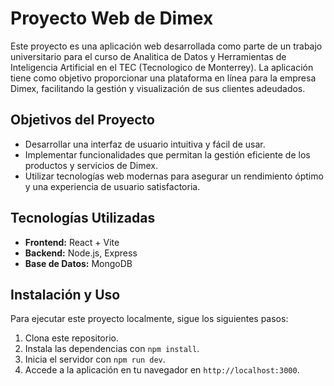 # Proyecto Web de Dimex

Este proyecto es una aplicación web desarrollada como parte de un trabajo universitario para el curso de Analitica de Datos y Herramientas de Inteligencia Artificial en el TEC (Tecnologico de Monterrey). La aplicación tiene como objetivo proporcionar una plataforma en línea para la empresa Dimex, facilitando la gestión y visualización de sus clientes adeudados.

## Objetivos del Proyecto

- Desarrollar una interfaz de usuario intuitiva y fácil de usar.
- Implementar funcionalidades que permitan la gestión eficiente de los productos y servicios de Dimex.
- Utilizar tecnologías web modernas para asegurar un rendimiento óptimo y una experiencia de usuario satisfactoria.

## Tecnologías Utilizadas

- **Frontend:** React + Vite
- **Backend:** Node.js, Express
- **Base de Datos:** MongoDB

## Instalación y Uso

Para ejecutar este proyecto localmente, sigue los siguientes pasos:

1. Clona este repositorio.
2. Instala las dependencias con `npm install`.
3. Inicia el servidor con `npm run dev`.
4. Accede a la aplicación en tu navegador en `http://localhost:3000`.

